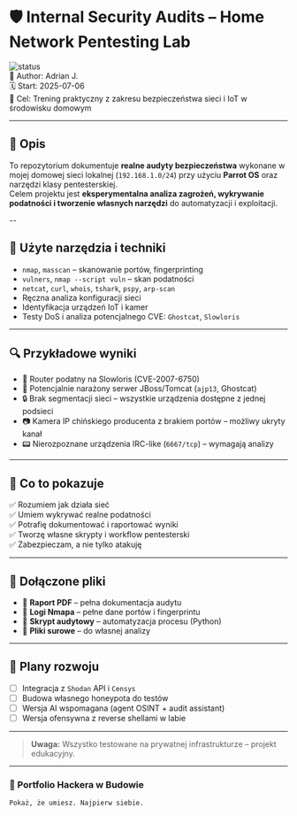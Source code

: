 # 🛡️ Internal Security Audits – Home Network Pentesting Lab

![status](https://img.shields.io/badge/status-active-green)  
👤 Author: Adrian J.  
🗓️ Start: 2025-07-06  
🎯 Cel: Trening praktyczny z zakresu bezpieczeństwa sieci i IoT w środowisku domowym  

---

## 📌 Opis

To repozytorium dokumentuje **realne audyty bezpieczeństwa** wykonane w mojej domowej sieci lokalnej (`192.168.1.0/24`) przy użyciu **Parrot OS** oraz narzędzi klasy pentesterskiej.  
Celem projektu jest **eksperymentalna analiza zagrożeń, wykrywanie podatności i tworzenie własnych narzędzi** do automatyzacji i exploitacji.

--

## 🧪 Użyte narzędzia i techniki

- `nmap`, `masscan` – skanowanie portów, fingerprinting
- `vulners`, `nmap --script vuln` – skan podatności
- `netcat`, `curl`, `whois`, `tshark`, `pspy`, `arp-scan`
- Ręczna analiza konfiguracji sieci
- Identyfikacja urządzeń IoT i kamer
- Testy DoS i analiza potencjalnego CVE: `Ghostcat`, `Slowloris`

---

## 🔍 Przykładowe wyniki

- 📡 Router podatny na Slowloris (CVE-2007-6750)
- 🧱 Potencjalnie narażony serwer JBoss/Tomcat (`ajp13`, Ghostcat)
- 🔒 Brak segmentacji sieci – wszystkie urządzenia dostępne z jednej podsieci
- 📷 Kamera IP chińskiego producenta z brakiem portów – możliwy ukryty kanał
- 📟 Nierozpoznane urządzenia IRC-like (`6667/tcp`) – wymagają analizy

---

## 🧠 Co to pokazuje

✅ Rozumiem jak działa sieć  
✅ Umiem wykrywać realne podatności  
✅ Potrafię dokumentować i raportować wyniki  
✅ Tworzę własne skrypty i workflow pentesterski  
✅ Zabezpieczam, a nie tylko atakuję

---

## 📎 Dołączone pliki

- 🧾 **Raport PDF** – pełna dokumentacja audytu  
- 📜 **Logi Nmapa** – pełne dane portów i fingerprintu  
- 🧠 **Skrypt audytowy** – automatyzacja procesu (Python)  
- 🧰 **Pliki surowe** – do własnej analizy

---

## 🏁 Plany rozwoju

- [ ] Integracja z `Shodan` API i `Censys`  
- [ ] Budowa własnego honeypota do testów  
- [ ] Wersja AI wspomagana (agent OSINT + audit assistant)  
- [ ] Wersja ofensywna z reverse shellami w labie  

---

> **Uwaga:** Wszystko testowane na prywatnej infrastrukturze – projekt edukacyjny.

---

### 🧠 Portfolio Hackera w Budowie  
`Pokaż, że umiesz. Najpierw siebie.`  
